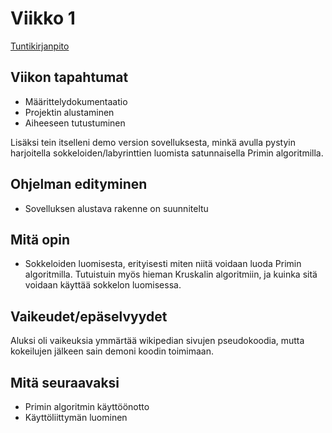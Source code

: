 # Viikko 1

[Tuntikirjanpito](./tuntikirjanpito.md)

## Viikon tapahtumat

* Määrittelydokumentaatio
* Projektin alustaminen
* Aiheeseen tutustuminen

Lisäksi tein itselleni demo version sovelluksesta, minkä avulla pystyin harjoitella sokkeloiden/labyrinttien luomista satunnaisella Primin algoritmilla.

## Ohjelman edityminen

* Sovelluksen alustava rakenne on suunniteltu

## Mitä opin

* Sokkeloiden luomisesta, erityisesti miten niitä voidaan luoda Primin algoritmilla. Tutuistuin myös hieman Kruskalin algoritmiin, ja kuinka sitä voidaan käyttää sokkelon luomisessa.

## Vaikeudet/epäselvyydet

Aluksi oli vaikeuksia ymmärtää wikipedian sivujen pseudokoodia, mutta kokeilujen jälkeen sain demoni koodin toimimaan.

## Mitä seuraavaksi

* Primin algoritmin käyttöönotto
* Käyttöliittymän luominen